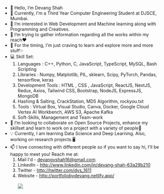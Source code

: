 - 👋 Hello, I’m Devang Shah
- 🌱 Currently, I'm a Third Year Computer Engineering Student at DJSCE, Mumbai.
- 👀 I’m interested in Web Development and Machine learning along with Programming and Creatives.
- 🔭 I’m trying to gather information regarding all the works within my reach❤
- 💛 For the timing, I'm just craving to learn and explore more and more stuff✨
- 💻 Skill Set:
    1. Languages : C++, Python, C, JavaScript, TypeScript, MySQL, Bash Scripting
    2. Libraries : Numpy, Matplotlib, PIL, sklearn, Scipy, PyTorch, Pandas, tensorflow, keras
    3. Development Tools : HTML , CSS , JavaScript, ReactJS, NextJS, Redux, Axios, Tailwind CSS, Bootstrap, NodeJS, ExpressJS, MongoDB
    4. Hashing & Salting, CrackStation, MD5 Algorithm, rockyou.txt 
    5. Tools : Virtual Box, Visual Studio, Canva, Docker, Google Cloud Vertex AI Workbench, AWS S3, Apache Kafka  
    6. Soft-Skills, Management and Team-work 
- 💞️ I’m looking to collaborate on Open Source Projects, enhance my skillset and learn to work on a project with a variety of people👬 
- 💡 Currently, I am learning Data Science and Deep Learning. Also, working on research projects.🖥️
- 📫 I love connecting with different people so if you want to say hi, I'll be happy to meet you! Reach me at:
    1. Mail I'd - devangvshah16@gmail.com
    2. LinkedIn - http://www.linkedin.com/in/devang-shah-63a29b210 
    3. Twitter - http://twitter.com/dvs_1611
    4. Website - http://portfoliobydevang.netlify.app/
 <br> <br>![](https://komarev.com/ghpvc/?username=Devang-Shah-49) <br>






<!---
Devang-Shah-49/Devang-Shah-49 is a ✨ special ✨ repository because its `README.md` (this file) appears on your GitHub profile.
You can click the Preview link to take a look at your changes.
--->
